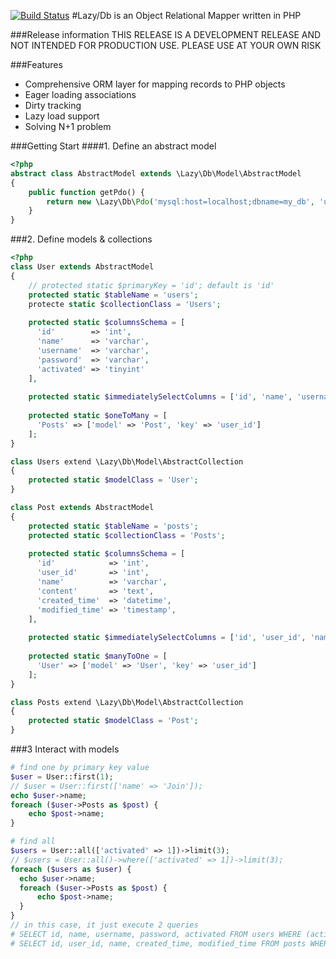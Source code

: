[![Build Status](https://travis-ci.org/lytc/lazy-db.png?branch=master)](https://travis-ci.org/lytc/lazy-db)
#Lazy/Db is an Object Relational Mapper written in PHP

###Release information
THIS RELEASE IS A DEVELOPMENT RELEASE AND NOT INTENDED FOR PRODUCTION USE. PLEASE USE AT YOUR OWN RISK

###Features
- Comprehensive ORM layer for mapping records to PHP objects
- Eager loading associations
- Dirty tracking
- Lazy load support
- Solving N+1 problem

###Getting Start
####1. Define an abstract model
```php
<?php
abstract class AbstractModel extends \Lazy\Db\Model\AbstractModel
{
    public function getPdo() {
        return new \Lazy\Db\Pdo('mysql:host=localhost;dbname=my_db', 'username', 'password');
    }
}
```

###2. Define models & collections
```php
<?php
class User extends AbstractModel
{
    // protected static $primaryKey = 'id'; default is 'id'
    protected static $tableName = 'users';
    protecte static $collectionClass = 'Users';
    
    protected static $columnsSchema = [
      'id'        => 'int',
      'name'      => 'varchar',
      'username'  => 'varchar',
      'password'  => 'varchar',
      'activated' => 'tinyint'
    ],
    
    protected static $immediatelySelectColumns = ['id', 'name', 'username', 'password', 'activated'];
    
    protected static $oneToMany = [
      'Posts' => ['model' => 'Post', 'key' => 'user_id']
    ];
}

class Users extend \Lazy\Db\Model\AbstractCollection
{
    protected static $modelClass = 'User';
}

class Post extends AbstractModel
{
    protected static $tableName = 'posts';
    protected static $collectionClass = 'Posts';
    
    protected static $columnsSchema = [
      'id'            => 'int',
      'user_id'       => 'int',
      'name'          => 'varchar',
      'content'       => 'text',
      'created_time'  => 'datetime',
      'modified_time' => 'timestamp',
    ],
    
    protected static $immediatelySelectColumns = ['id', 'user_id', 'name', 'created_time', 'modified_time'];
    
    protected static $manyToOne = [
      'User' => ['model' => 'User', 'key' => 'user_id']
    ];
}

class Posts extend \Lazy\Db\Model\AbstractCollection
{
    protected static $modelClass = 'Post';
}
```

###3 Interact with models
```php
# find one by primary key value
$user = User::first(1);
// $user = User::first(['name' => 'Join']);
echo $user->name;
foreach ($user->Posts as $post) {
    echo $post->name;
}

# find all
$users = User::all(['activated' => 1])->limit(3);
// $users = User::all()->where(['activated' => 1])->limit(3);
foreach ($users as $user) {
  echo $user->name;
  foreach ($user->Posts as $post) {
      echo $post->name;
  }
}
// in this case, it just execute 2 queries
# SELECT id, name, username, password, activated FROM users WHERE (activated = 1) LIMIT 10;
# SELECT id, user_id, name, created_time, modified_time FROM posts WHERE (user_id IN(1, 2, 3));
```
